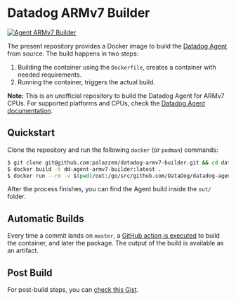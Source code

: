 # Datadog ARMv7 Builder

[![Agent ARMv7 Builder](https://github.com/palazzem/datadog-armv7-builder/workflows/Agent%20ARMv7%20Builder/badge.svg)](https://github.com/palazzem/datadog-armv7-builder/actions?query=workflow%3A%22Agent+ARMv7+Builder%22)

The present repository provides a Docker image to build the [Datadog Agent][1]
from source. The build happens in two steps:
1. Building the container using the `Dockerfile`, creates a container with needed
  requirements.
2. Running the container, triggers the actual build.

**Note:** This is an unofficial repository to build the Datadog Agent for ARMv7
CPUs. For supported platforms and CPUs, check the [Datadog Agent documentation][2].

## Quickstart

Clone the repository and run the following `docker` (or `podman`) commands:

```bash
$ git clone git@github.com:palazzem/datadog-armv7-builder.git && cd datadog-armv7-builder
$ docker build -t dd-agent-armv7-builder:latest .
$ docker run --rm -v $(pwd)/out:/go/src/github.com/DataDog/datadog-agent/target dd-agent-armv7-builder:latest
```

After the process finishes, you can find the Agent build inside the `out/` folder.

## Automatic Builds

Every time a commit lands on `master`, a [GitHub action is executed][3] to build the
container, and later the package. The output of the build is available as an artifact.

[1]: https://github.com/datadog/datadog-agent
[2]: https://docs.datadoghq.com/agent/
[3]: https://github.com/palazzem/datadog-armv7-builder/actions

## Post Build

For post-build steps, you can [check this Gist][4].

[4]: https://gist.github.com/palazzem/250286637fea158ec1f89fcb10d40973
